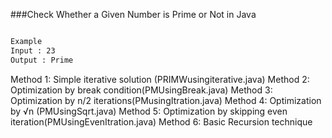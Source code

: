 ###Check Whether a Given Number is Prime or Not in Java


```bash

Example
Input : 23
Output : Prime

```


Method 1: Simple iterative solution (PRIMWusingiterative.java)
Method 2: Optimization by break condition(PMUsingBreak.java)
Method 3: Optimization by n/2 iterations(PMusingItration.java)
Method 4: Optimization by √n (PMUsingSqrt.java)
Method 5: Optimization by skipping even iteration(PMUsingEvenItration.java)
Method 6: Basic Recursion technique